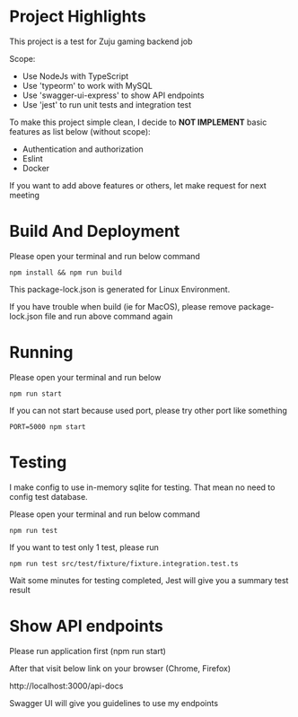 # Project Highlights
This project is a test for Zuju gaming backend job

Scope:
- Use NodeJs with TypeScript
- Use 'typeorm' to work with MySQL
- Use 'swagger-ui-express' to show API endpoints
- Use 'jest' to run unit tests and integration test

To make this project simple clean, I decide to **NOT IMPLEMENT** basic features as list below (without scope):
- Authentication and authorization
- Eslint
- Docker
  
If you want to add above features or others, let make request for next meeting

# Build And Deployment

Please open your terminal and run below command
```shell
npm install && npm run build
```
This package-lock.json is generated for Linux Environment. 

If you have trouble when build (ie for MacOS), please remove package-lock.json file and run above command again

# Running
Please open your terminal and run below
```shell
npm run start
```
If you can not start because used port, please try other port like something
```shell
PORT=5000 npm start
```

# Testing

I make config to use in-memory sqlite for testing. That mean no need to config test database.

Please open your terminal and run below command
```shell
npm run test
```
If you want to test only 1 test, please run
```shell
npm run test src/test/fixture/fixture.integration.test.ts
```
Wait some minutes for testing completed, Jest will give you a summary test result
# Show API endpoints
Please run application first (npm run start)

After that visit below link on your browser (Chrome, Firefox)


http://localhost:3000/api-docs

Swagger UI will give you guidelines to use my endpoints


